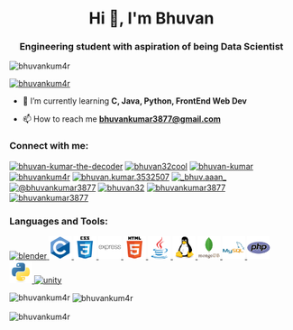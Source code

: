<h1 align="center">Hi 👋, I'm Bhuvan</h1>
<h3 align="center">Engineering student with aspiration of being Data Scientist</h3>

<p align="left"> <img src="https://komarev.com/ghpvc/?username=bhuvankum4r&label=Profile%20views&color=0e75b6&style=flat" alt="bhuvankum4r" /> </p>

<p align="left"> <a href="https://github.com/ryo-ma/github-profile-trophy"><img src="https://github-profile-trophy.vercel.app/?username=bhuvankum4r" alt="bhuvankum4r" /></a> </p>

- 🌱 I’m currently learning **C, Java, Python, FrontEnd Web Dev**

- 📫 How to reach me **bhuvankumar3877@gmail.com**

<h3 align="left">Connect with me:</h3>
<p align="left">
<a href="https://codepen.io/bhuvan-kumar-the-decoder" target="blank"><img align="center" src="https://raw.githubusercontent.com/rahuldkjain/github-profile-readme-generator/master/src/images/icons/Social/codepen.svg" alt="bhuvan-kumar-the-decoder" height="30" width="40" /></a>
<a href="https://twitter.com/bhuvan32cool" target="blank"><img align="center" src="https://raw.githubusercontent.com/rahuldkjain/github-profile-readme-generator/master/src/images/icons/Social/twitter.svg" alt="bhuvan32cool" height="30" width="40" /></a>
<a href="https://stackoverflow.com/users/bhuvan-kumar" target="blank"><img align="center" src="https://raw.githubusercontent.com/rahuldkjain/github-profile-readme-generator/master/src/images/icons/Social/stack-overflow.svg" alt="bhuvan-kumar" height="30" width="40" /></a>
<a href="https://kaggle.com/bhuvankum4r" target="blank"><img align="center" src="https://raw.githubusercontent.com/rahuldkjain/github-profile-readme-generator/master/src/images/icons/Social/kaggle.svg" alt="bhuvankum4r" height="30" width="40" /></a>
<a href="https://fb.com/bhuvan.kumar.3532507" target="blank"><img align="center" src="https://raw.githubusercontent.com/rahuldkjain/github-profile-readme-generator/master/src/images/icons/Social/facebook.svg" alt="bhuvan.kumar.3532507" height="30" width="40" /></a>
<a href="https://instagram.com/_bhuv.aaan_" target="blank"><img align="center" src="https://raw.githubusercontent.com/rahuldkjain/github-profile-readme-generator/master/src/images/icons/Social/instagram.svg" alt="_bhuv.aaan_" height="30" width="40" /></a>
<a href="https://medium.com/@bhuvankumar3877" target="blank"><img align="center" src="https://raw.githubusercontent.com/rahuldkjain/github-profile-readme-generator/master/src/images/icons/Social/medium.svg" alt="@bhuvankumar3877" height="30" width="40" /></a>
<a href="https://www.codechef.com/users/bhuvan32" target="blank"><img align="center" src="https://cdn.jsdelivr.net/npm/simple-icons@3.1.0/icons/codechef.svg" alt="bhuvan32" height="30" width="40" /></a>
<a href="https://www.hackerrank.com/bhuvankumar3877" target="blank"><img align="center" src="https://raw.githubusercontent.com/rahuldkjain/github-profile-readme-generator/master/src/images/icons/Social/hackerrank.svg" alt="bhuvankumar3877" height="30" width="40" /></a>
<a href="https://www.leetcode.com/bhuvankumar3877" target="blank"><img align="center" src="https://raw.githubusercontent.com/rahuldkjain/github-profile-readme-generator/master/src/images/icons/Social/leet-code.svg" alt="bhuvankumar3877" height="30" width="40" /></a>
</p>

<h3 align="left">Languages and Tools:</h3>
<p align="left"> <a href="https://www.blender.org/" target="_blank" rel="noreferrer"> <img src="https://download.blender.org/branding/community/blender_community_badge_white.svg" alt="blender" width="40" height="40"/> </a> <a href="https://www.cprogramming.com/" target="_blank" rel="noreferrer"> <img src="https://raw.githubusercontent.com/devicons/devicon/master/icons/c/c-original.svg" alt="c" width="40" height="40"/> </a> <a href="https://www.w3schools.com/css/" target="_blank" rel="noreferrer"> <img src="https://raw.githubusercontent.com/devicons/devicon/master/icons/css3/css3-original-wordmark.svg" alt="css3" width="40" height="40"/> </a> <a href="https://expressjs.com" target="_blank" rel="noreferrer"> <img src="https://raw.githubusercontent.com/devicons/devicon/master/icons/express/express-original-wordmark.svg" alt="express" width="40" height="40"/> </a> <a href="https://www.w3.org/html/" target="_blank" rel="noreferrer"> <img src="https://raw.githubusercontent.com/devicons/devicon/master/icons/html5/html5-original-wordmark.svg" alt="html5" width="40" height="40"/> </a> <a href="https://www.java.com" target="_blank" rel="noreferrer"> <img src="https://raw.githubusercontent.com/devicons/devicon/master/icons/java/java-original.svg" alt="java" width="40" height="40"/> </a> <a href="https://www.linux.org/" target="_blank" rel="noreferrer"> <img src="https://raw.githubusercontent.com/devicons/devicon/master/icons/linux/linux-original.svg" alt="linux" width="40" height="40"/> </a> <a href="https://www.mongodb.com/" target="_blank" rel="noreferrer"> <img src="https://raw.githubusercontent.com/devicons/devicon/master/icons/mongodb/mongodb-original-wordmark.svg" alt="mongodb" width="40" height="40"/> </a> <a href="https://www.mysql.com/" target="_blank" rel="noreferrer"> <img src="https://raw.githubusercontent.com/devicons/devicon/master/icons/mysql/mysql-original-wordmark.svg" alt="mysql" width="40" height="40"/> </a> <a href="https://www.php.net" target="_blank" rel="noreferrer"> <img src="https://raw.githubusercontent.com/devicons/devicon/master/icons/php/php-original.svg" alt="php" width="40" height="40"/> </a> <a href="https://www.python.org" target="_blank" rel="noreferrer"> <img src="https://raw.githubusercontent.com/devicons/devicon/master/icons/python/python-original.svg" alt="python" width="40" height="40"/> </a> <a href="https://unity.com/" target="_blank" rel="noreferrer"> <img src="https://www.vectorlogo.zone/logos/unity3d/unity3d-icon.svg" alt="unity" width="40" height="40"/> </a> </p>

<p><img align="left" src="https://github-readme-stats.vercel.app/api/top-langs?username=bhuvankum4r&show_icons=true&locale=en&layout=compact" alt="bhuvankum4r" /></p>

<p>&nbsp;<img align="center" src="https://github-readme-stats.vercel.app/api?username=bhuvankum4r&show_icons=true&locale=en" alt="bhuvankum4r" /></p>

<p><img align="center" src="https://github-readme-streak-stats.herokuapp.com/?user=bhuvankum4r&" alt="bhuvankum4r" /></p>
